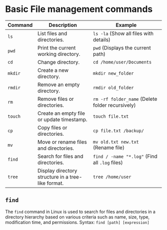 # Basic File management commands

| Command  | Description | Example |
|----------|------------|---------|
| `ls`     | List files and directories. | `ls -la` (Show all files with details) |
| `pwd`    | Print the current working directory. | `pwd` (Displays the current path) |
| `cd`     | Change directory. | `cd /home/user/Documents` |
| `mkdir`  | Create a new directory. | `mkdir new_folder` |
| `rmdir`  | Remove an empty directory. | `rmdir old_folder` |
| `rm`     | Remove files or directories. | `rm -rf folder_name` (Delete folder recursively) |
| `touch`  | Create an empty file or update timestamp. | `touch file.txt` |
| `cp`     | Copy files or directories. | `cp file.txt /backup/` |
| `mv`     | Move or rename files and directories. | `mv old.txt new.txt` (Rename file) |
| `find`   | Search for files and directories. | `find / -name "*.log"` (Find all `.log` files) |
| `tree`   | Display directory structure in a tree-like format. | `tree /home/user` |


## `find`
The `find` command in Linux is used to search for files and directories in a directory hierarchy based on various criteria such as name, size, type, modification time, and permissions.
Syntax: `find [path] [expression]`

